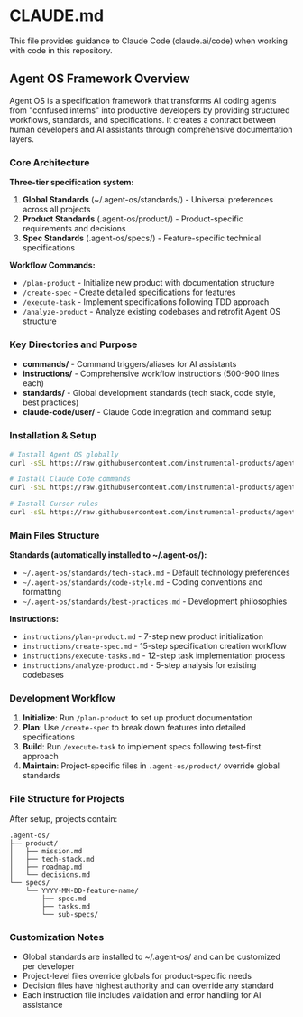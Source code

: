 # CLAUDE.md

This file provides guidance to Claude Code (claude.ai/code) when working with code in this repository.

## Agent OS Framework Overview

Agent OS is a specification framework that transforms AI coding agents from "confused interns" into productive developers by providing structured workflows, standards, and specifications. It creates a contract between human developers and AI assistants through comprehensive documentation layers.

### Core Architecture

**Three-tier specification system:**
1. **Global Standards** (~/.agent-os/standards/) - Universal preferences across all projects
2. **Product Standards** (.agent-os/product/) - Product-specific requirements and decisions  
3. **Spec Standards** (.agent-os/specs/) - Feature-specific technical specifications

**Workflow Commands:**
- `/plan-product` - Initialize new product with documentation structure
- `/create-spec` - Create detailed specifications for features
- `/execute-task` - Implement specifications following TDD approach
- `/analyze-product` - Analyze existing codebases and retrofit Agent OS structure

### Key Directories and Purpose

- **commands/** - Command triggers/aliases for AI assistants
- **instructions/** - Comprehensive workflow instructions (500-900 lines each)
- **standards/** - Global development standards (tech stack, code style, best practices)
- **claude-code/user/** - Claude Code integration and command setup

### Installation & Setup

```bash
# Install Agent OS globally
curl -sSL https://raw.githubusercontent.com/instrumental-products/agent-os/main/setup.sh | bash

# Install Claude Code commands
curl -sSL https://raw.githubusercontent.com/instrumental-products/agent-os/main/setup-claude-code.sh | bash

# Install Cursor rules
curl -sSL https://raw.githubusercontent.com/instrumental-products/agent-os/main/setup-cursor.sh | bash
```

### Main Files Structure

**Standards (automatically installed to ~/.agent-os/):**
- `~/.agent-os/standards/tech-stack.md` - Default technology preferences
- `~/.agent-os/standards/code-style.md` - Coding conventions and formatting
- `~/.agent-os/standards/best-practices.md` - Development philosophies

**Instructions:**
- `instructions/plan-product.md` - 7-step new product initialization
- `instructions/create-spec.md` - 15-step specification creation workflow  
- `instructions/execute-tasks.md` - 12-step task implementation process
- `instructions/analyze-product.md` - 5-step analysis for existing codebases

### Development Workflow

1. **Initialize**: Run `/plan-product` to set up product documentation
2. **Plan**: Use `/create-spec` to break down features into detailed specifications
3. **Build**: Run `/execute-task` to implement specs following test-first approach
4. **Maintain**: Project-specific files in `.agent-os/product/` override global standards

### File Structure for Projects

After setup, projects contain:
```
.agent-os/
├── product/
│   ├── mission.md
│   ├── tech-stack.md
│   ├── roadmap.md
│   └── decisions.md
└── specs/
    └── YYYY-MM-DD-feature-name/
        ├── spec.md
        ├── tasks.md
        └── sub-specs/
```

### Customization Notes

- Global standards are installed to ~/.agent-os/ and can be customized per developer
- Project-level files override globals for product-specific needs
- Decision files have highest authority and can override any standard
- Each instruction file includes validation and error handling for AI assistance